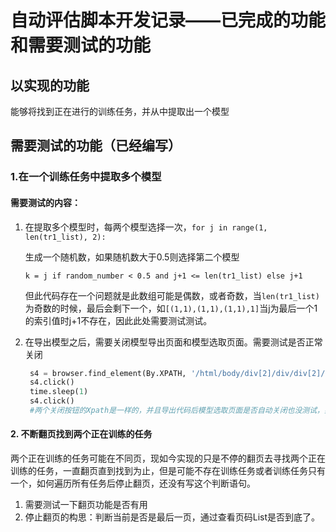 # 自动评估脚本开发记录——已完成的功能和需要测试的功能

## 以实现的功能

能够将找到正在进行的训练任务，并从中提取出一个模型

## 需要测试的功能（已经编写）

### 1.在一个训练任务中提取多个模型

#### 需要测试的内容：

1. 在提取多个模型时，每两个模型选择一次，`for j in range(1, len(tr1_list), 2):`

   生成一个随机数，如果随机数大于0.5则选择第二个模型

   `k = j if random_number < 0.5 and j+1 <= len(tr1_list) else j+1`

   但此代码存在一个问题就是此数组可能是偶数，或者奇数，当`len(tr1_list)`为奇数的时候，最后会剩下一个，如`[(1,1),(1,1),(1,1),1]`当j为最后一个1的索引值时j+1不存在，因此此处需要测试测试。

2. 在导出模型之后，需要关闭模型导出页面和模型选取页面。需要测试是否正常关闭

   ```python
    s4 = browser.find_element(By.XPATH, '/html/body/div[2]/div/div[2]/div/div/div[1]/div/button/span/svg')       
    s4.click()
    time.sleep(1)    
    s4.click()
    #两个关闭按钮的Xpath是一样的，并且导出代码后模型选取页面是否自动关闭也没测试，如果自动关闭那只需要关闭一次，而不是两次。
   ```

#### 2. 不断翻页找到两个正在训练的任务

两个正在训练的任务可能在不同页，现如今实现的只是不停的翻页去寻找两个正在训练的任务，一直翻页直到找到为止，但是可能不存在训练任务或者训练任务只有一个，如何遍历所有任务后停止翻页，还没有写这个判断语句。

1. 需要测试一下翻页功能是否有用
2. 停止翻页的构思：判断当前是否是最后一页，通过查看页码List是否到底了。

